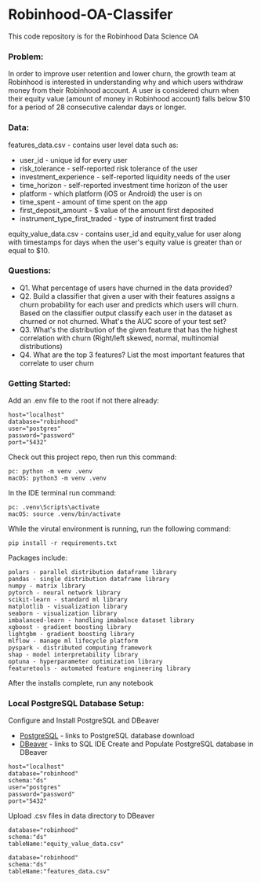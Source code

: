 # Robinhood-OA-Classifer
This code repository is for the Robinhood Data Science OA

### Problem:

In order to improve user retention and lower churn, the growth team at Robinhood is interested in understanding why and which users withdraw money from their Robinhood account.  A user is considered churn when their equity value (amount of money in Robinhood account) falls below $10 for a period of 28 consecutive calendar days or longer.

### Data:

features_data.csv - contains user level data such as:
* user_id - unique id for every user
* risk_tolerance - self-reported risk tolerance of the user
* investment_experience - self-reported liquidity needs of the user
* time_horizon - self-reported investment time horizon of the user
* platform - which platform (iOS or Android) the user is on
* time_spent - amount of time spent on the app
* first_deposit_amount - $ value of the amount first deposited
* instrument_type_first_traded - type of instrument first traded


equity_value_data.csv - contains user_id and equity_value for user along with timestamps for days when the user's equity value is greater than or equal to $10.

### Questions:

* Q1. What percentage of users have churned in the data provided?
* Q2. Build a classifier that given a user with their features assigns a churn probability for each user and predicts which users will churn. Based on the classifier output classify each user in the dataset as churned or not churned. What's the AUC score of your test set?
* Q3. What's the distribution of the given feature that has the highest correlation with churn (Right/left skewed, normal, multinomial distributions)
* Q4. What are the top 3 features? List the most important features that correlate to user churn

### Getting Started:
Add an .env file to the root if not there already:
```
host="localhost"
database="robinhood"
user="postgres"
password="password"
port="5432"
```
Check out this project repo, then run this command:
```
pc: python -m venv .venv
macOS: python3 -m venv .venv
```
In the IDE terminal run command:
```
pc: .venv\Scripts\activate
macOS: source .venv/bin/activate
```
While the virutal environment is running, run the following command:
```
pip install -r requirements.txt
```
 Packages include:
```
polars - parallel distribution dataframe library
pandas - single distribution dataframe library
numpy - matrix library
pytorch - neural network library
scikit-learn - standard ml library
matplotlib - visualization library
seaborn - visualization library
imbalanced-learn - handling imabalnce dataset library
xgboost - gradient boosting library
lightgbm - gradient boosting library
mlflow - manage ml lifecycle platform
pyspark - distributed computing framework
shap - model interpretability library
optuna - hyperparameter optimization library
featuretools - automated feature engineering library
```
After the installs complete, run any notebook

### Local PostgreSQL Database Setup:
Configure and Install PostgreSQL and DBeaver
* [PostgreSQL](https://www.enterprisedb.com/downloads/postgres-postgresql-downloads) - links to PostgreSQL database download
* [DBeaver](https://dbeaver.io/) - links to SQL IDE
Create and Populate PostgreSQL database in DBeaver
```
host="localhost"
database="robinhood"
schema:"ds"
user="postgres"
password="password"
port="5432"
```
Upload .csv files in data directory to DBeaver
```
database="robinhood"
schema:"ds"
tableName:"equity_value_data.csv"

database="robinhood"
schema:"ds"
tableName:"features_data.csv"
```